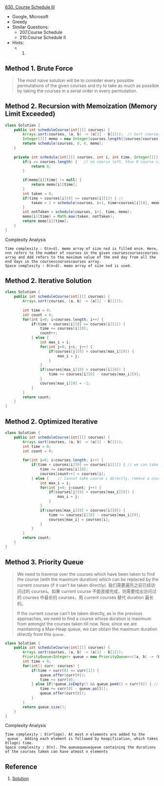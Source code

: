 [630. Course Schedule III](https://leetcode.com/problems/course-schedule-iii/)

* Google, Microsoft
* Greedy
* Similar Questions:
    * 207.Course Schedule 
    * 210.Course Schedule II
* Hints:
    * 1.


## Method 1. Brute Force
> The most naive solution will be to consider every possible permutations of the given courses and try to take as much as possible by taking the courses in a serial order in every permutation.


## Method 2. Recursion with Memoization (Memory Limit Exceeded)
```java 
class Solution {
    public int scheduleCourse(int[][] courses) {
        Arrays.sort(courses, (a, b) -> (a[1] - b[1]));  // Sort courses by the end day
        Integer[][] memo = new Integer[courses.length][courses[courses.length-1][1]+1];   // # of courses, the last end day
        return schedule(courses, 0, 0, memo);
    }
    
    private int schedule(int[][] courses, int i, int time, Integer[][] memo) {
        if(i == courses.length) {   // no course left, thus 0 course can be finished
            return 0;
        }
        
        if(memo[i][time] != null) {
            return memo[i][time];
        }
        int taken = 0;
        if(time + courses[i][0] <= courses[i][1]) { // 
            taken = 1 + schedule(courses, i+1, time+courses[i][0], memo);
        }
        int notTaken = schedule(courses, i+1, time, memo);
        memo[i][time] = Math.max(taken, notTaken);
        return memo[i][time];
    }
}
```
Complexity Analysis

    Time complexity : O(n∗d). memo array of size nxd is filled once. Here, nnn refers to the number of courses in the given coursescoursescourses array and ddd refers to the maximum value of the end day from all the end days in the coursescoursescourses array.
    Space complexity : O(n∗d). memo array of size nxd is used.


## Method 2. Iterative Solution
```java 
class Solution {
    public int scheduleCourse(int[][] courses) {
        Arrays.sort(courses, (a, b) -> (a[1] - b[1]));
        
        int time = 0;
        int count = 0;
        for(int i=0; i<courses.length; i++) {
            if(time + courses[i][0] <= courses[i][1]) {
                time += courses[i][0];
                count++;
            } else {
                int max_i = i;
                for(int j=0; j<i; j++) {
                    if(courses[j][0] > courses[max_i][0]) {
                        max_i = j;
                    }
                }
                if(courses[max_i][0] > courses[i][0]) {
                    time += courses[i][0] - courses[max_i][0];
                }
                courses[max_i][0] = -1;
            }
        }
        return count;
    }
}
```


## Method 2. Optimized Iterative
```java 
class Solution {
    public int scheduleCourse(int[][] courses) {
        Arrays.sort(courses, (a, b) -> (a[1] - b[1]));
        int time = 0;
        int count = 0;
        
        for(int i=0; i<courses.length; i++) {
            if(time + courses[i][0] <= courses[i][1]) { // we can take this courses
                time += courses[i][0];
                courses[count++] = courses[i];
            } else {    // Cannot take course i directly, remove a course with largest duration
                int max_i = i;
                for(int j=0; j<count; j++) {
                    if(courses[j][0] > courses[max_i][0]) {
                        max_i = j;
                    }
                }
                if(courses[max_i][0] > courses[i][0]) {
                    time += courses[i][0] - courses[max_i][0];
                    courses[max_i] = courses[i];
                }
            }
        }
        return count;
    }
}
```


## Method 3. Priority Queue
> We need to traverse over the courses which have been taken to find the course (with the maximum duration) which can be replaced by the current courses (if it can't be taken directly).
> 我们需要遍历之前已经访问过的 courses。如果 current course 不能直接完成，则需要找出访问过的 courses 中最长的 courses，用 current courses 替代 duration 最长的。
>
> If the current course can't be taken directly, as in the previous approaches, we need to find a course whose duration is maximum from amongst the courses taken till now.
> Now, since we are maintaining a Max-Heap queue, we can obtain the maximum duration directly from this `queue`.

```java 
class Solution {
    public int scheduleCourse(int[][] courses) {
        Arrays.sort(courses, (a, b) -> (a[1] - b[1]));
        PriorityQueue<Integer> queue = new PriorityQueue<>((a, b) -> (b - a));
        int time = 0;
        for(int[] curr: courses) {
            if(time + curr[0] <= curr[1]) {
                queue.offer(curr[0]);
                time += curr[0];
            } else if(!queue.isEmpty() && queue.peek() > curr[0]) { // Remove the maximum duration
                time += curr[0] - queue.poll();
                queue.offer(curr[0]);
            }
        }
        return queue.size();
    }
}
```

Complexity Analysis

    Time complexity : O(n*log⁡n). At most n elements are added to the `queue`. Adding each element is followed by heapification, which takes O(log⁡n) time.
    Space complexity : O(n). The queuequeuequeue containing the durations of the courses taken can have atmost n elements


## Reference
1. [Solution](https://leetcode.com/problems/course-schedule-iii/solution/)